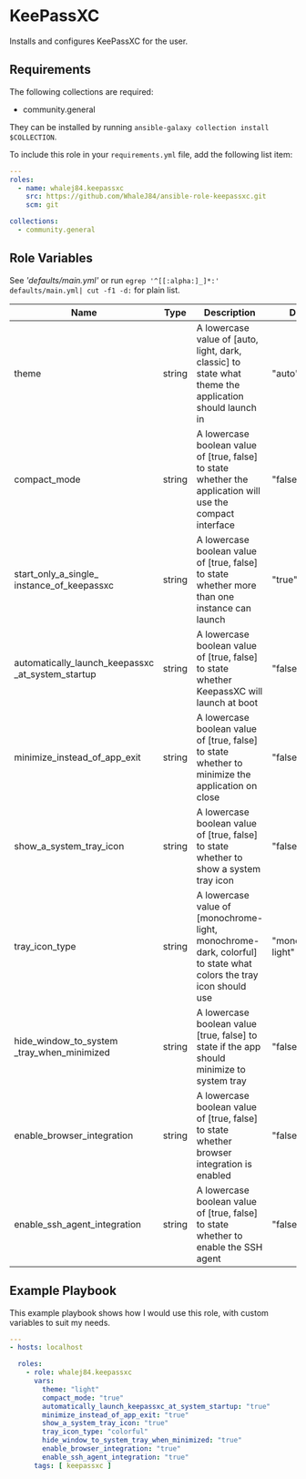 KeePassXC
=========

Installs and configures KeePassXC for the user.

Requirements
------------

The following collections are required:

- community.general

They can be installed by running `ansible-galaxy collection install $COLLECTION`.

To include this role in your `requirements.yml` file, add the following list item:

```yaml
---
roles:
  - name: whalej84.keepassxc
    src: https://github.com/WhaleJ84/ansible-role-keepassxc.git
    scm: git

collections:
  - community.general
```

Role Variables
--------------

See *'defaults/main.yml'* or run `egrep '^[[:alpha:]_]*:' defaults/main.yml| cut
-f1 -d:` for plain list.

| Name | Type | Description | Default |
| ---- | ---- | ----------- | ------- |
| theme | string | A lowercase value of [auto, light, dark, classic] to state what theme the application should launch in | "auto" |
| compact\_mode | string | A lowercase boolean value of [true, false] to state whether the application will use the compact interface | "false" |
| start\_only\_a\_single\_</br>instance\_of\_keepassxc | string | A lowercase boolean value of [true, false] to state whether more than one instance can launch | "true" |
| automatically\_launch\_keepassxc</br>\_at\_system\_startup | string | A lowercase boolean value of [true, false] to state whether KeepassXC will launch at boot | "false" |
| minimize\_instead\_of\_app\_exit | string | A lowercase boolean value of [true, false] to state whether to minimize the application on close | "false" |
| show\_a\_system\_tray\_icon | string | A lowercase boolean value of [true, false] to state whether to show a system tray icon | "false" |
| tray\_icon\_type | string | A lowercase value of [monochrome-light, monochrome-dark, colorful] to state what colors the tray icon should use | "monochrome-light" |
| hide\_window\_to\_system</br>\_tray\_when\_minimized | string | A lowercase boolean value [true, false] to state if the app should minimize to system tray | "false" |
| enable\_browser\_integration | string | A lowercase boolean value of [true, false] to state whether browser integration is enabled | "false" |
| enable\_ssh\_agent\_integration | string | A lowercase boolean value of [true, false] to state whether to enable the SSH agent | "false" |

Example Playbook
----------------

This example playbook shows how I would use this role, with custom variables to suit my needs.

```yaml
---
- hosts: localhost

  roles:
    - role: whalej84.keepassxc
      vars:
        theme: "light"
        compact_mode: "true"
        automatically_launch_keepassxc_at_system_startup: "true"
        minimize_instead_of_app_exit: "true"
        show_a_system_tray_icon: "true"
        tray_icon_type: "colorful"
        hide_window_to_system_tray_when_minimized: "true"
        enable_browser_integration: "true"
        enable_ssh_agent_integration: "true"
      tags: [ keepassxc ]
```
